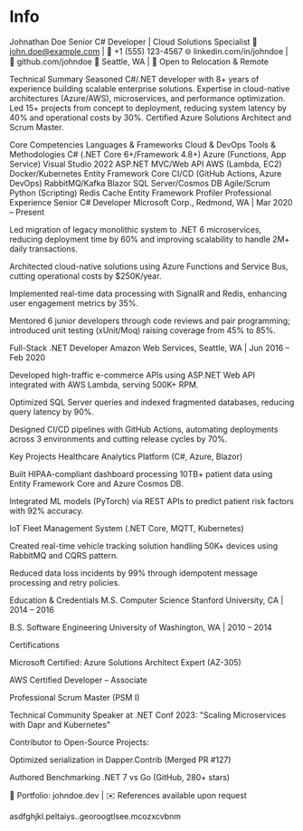 # Info
Johnathan Doe
Senior C# Developer | Cloud Solutions Specialist
📧 john.doe@example.com | 📱 +1 (555) 123-4567
🌐 linkedin.com/in/johndoe | 🐙 github.com/johndoe
📍 Seattle, WA | 📌 Open to Relocation & Remote

Technical Summary
Seasoned C#/.NET developer with 8+ years of experience building scalable enterprise solutions. Expertise in cloud-native architectures (Azure/AWS), microservices, and performance optimization. Led 15+ projects from concept to deployment, reducing system latency by 40% and operational costs by 30%. Certified Azure Solutions Architect and Scrum Master.

Core Competencies
Languages & Frameworks	Cloud & DevOps	Tools & Methodologies
C# (.NET Core 6+/Framework 4.8+)	Azure (Functions, App Service)	Visual Studio 2022
ASP.NET MVC/Web API	AWS (Lambda, EC2)	Docker/Kubernetes
Entity Framework Core	CI/CD (GitHub Actions, Azure DevOps)	RabbitMQ/Kafka
Blazor	SQL Server/Cosmos DB	Agile/Scrum
Python (Scripting)	Redis Cache	Entity Framework Profiler
Professional Experience
Senior C# Developer
Microsoft Corp., Redmond, WA | Mar 2020 – Present

Led migration of legacy monolithic system to .NET 6 microservices, reducing deployment time by 60% and improving scalability to handle 2M+ daily transactions.

Architected cloud-native solutions using Azure Functions and Service Bus, cutting operational costs by $250K/year.

Implemented real-time data processing with SignalR and Redis, enhancing user engagement metrics by 35%.

Mentored 6 junior developers through code reviews and pair programming; introduced unit testing (xUnit/Moq) raising coverage from 45% to 85%.

Full-Stack .NET Developer
Amazon Web Services, Seattle, WA | Jun 2016 – Feb 2020

Developed high-traffic e-commerce APIs using ASP.NET Web API integrated with AWS Lambda, serving 500K+ RPM.

Optimized SQL Server queries and indexed fragmented databases, reducing query latency by 90%.

Designed CI/CD pipelines with GitHub Actions, automating deployments across 3 environments and cutting release cycles by 70%.

Key Projects
Healthcare Analytics Platform (C#, Azure, Blazor)

Built HIPAA-compliant dashboard processing 10TB+ patient data using Entity Framework Core and Azure Cosmos DB.

Integrated ML models (PyTorch) via REST APIs to predict patient risk factors with 92% accuracy.

IoT Fleet Management System (.NET Core, MQTT, Kubernetes)

Created real-time vehicle tracking solution handling 50K+ devices using RabbitMQ and CQRS pattern.

Reduced data loss incidents by 99% through idempotent message processing and retry policies.

Education & Credentials
M.S. Computer Science
Stanford University, CA | 2014 – 2016

B.S. Software Engineering
University of Washington, WA | 2010 – 2014

Certifications

Microsoft Certified: Azure Solutions Architect Expert (AZ-305)

AWS Certified Developer – Associate

Professional Scrum Master (PSM I)

Technical Community
Speaker at .NET Conf 2023: "Scaling Microservices with Dapr and Kubernetes"

Contributor to Open-Source Projects:

Optimized serialization in Dapper.Contrib (Merged PR #127)

Authored Benchmarking .NET 7 vs Go (GitHub, 280+ stars)

🔗 Portfolio: johndoe.dev | ✉️ References available upon request










































asdfghjkl.peltaiys..georoogtlsee.mcozxcvbnm
